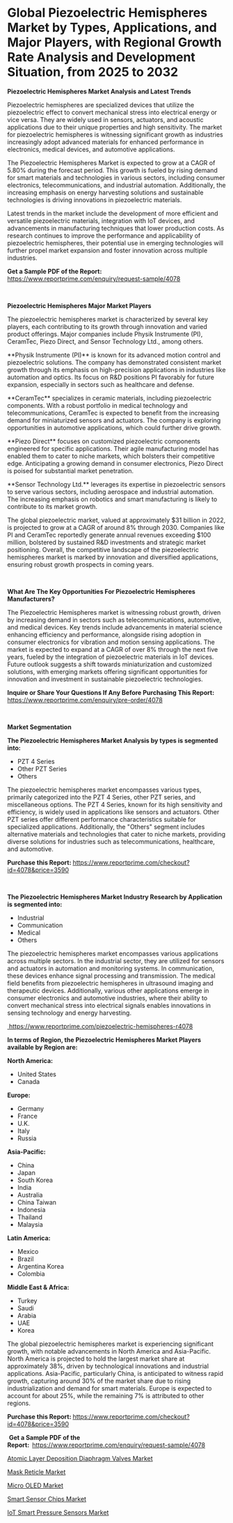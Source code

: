 <p><h1>Global Piezoelectric Hemispheres Market by Types, Applications, and Major Players, with Regional Growth Rate Analysis and Development Situation, from 2025 to 2032</h1></p><p><strong>Piezoelectric Hemispheres Market Analysis and Latest Trends</strong></p>
<p><p>Piezoelectric hemispheres are specialized devices that utilize the piezoelectric effect to convert mechanical stress into electrical energy or vice versa. They are widely used in sensors, actuators, and acoustic applications due to their unique properties and high sensitivity. The market for piezoelectric hemispheres is witnessing significant growth as industries increasingly adopt advanced materials for enhanced performance in electronics, medical devices, and automotive applications.</p><p>The Piezoelectric Hemispheres Market is expected to grow at a CAGR of 5.80% during the forecast period. This growth is fueled by rising demand for smart materials and technologies in various sectors, including consumer electronics, telecommunications, and industrial automation. Additionally, the increasing emphasis on energy harvesting solutions and sustainable technologies is driving innovations in piezoelectric materials.</p><p>Latest trends in the market include the development of more efficient and versatile piezoelectric materials, integration with IoT devices, and advancements in manufacturing techniques that lower production costs. As research continues to improve the performance and applicability of piezoelectric hemispheres, their potential use in emerging technologies will further propel market expansion and foster innovation across multiple industries.</p></p>
<p><strong>Get a Sample PDF of the Report:&nbsp;</strong> <a href="https://www.reportprime.com/enquiry/request-sample/4078?utm_campaign=96&utm_medium=2&utm_source=Github&utm_content=ia&utm_term=18032025&utm_id=piezoelectric-hemispheres">https://www.reportprime.com/enquiry/request-sample/4078</a></p>
<p>&nbsp;</p>
<p><strong>Piezoelectric Hemispheres Major Market Players</strong></p>
<p><p>The piezoelectric hemispheres market is characterized by several key players, each contributing to its growth through innovation and varied product offerings. Major companies include Physik Instrumente (PI), CeramTec, Piezo Direct, and Sensor Technology Ltd., among others.</p><p>**Physik Instrumente (PI)** is known for its advanced motion control and piezoelectric solutions. The company has demonstrated consistent market growth through its emphasis on high-precision applications in industries like automation and optics. Its focus on R&D positions PI favorably for future expansion, especially in sectors such as healthcare and defense.</p><p>**CeramTec** specializes in ceramic materials, including piezoelectric components. With a robust portfolio in medical technology and telecommunications, CeramTec is expected to benefit from the increasing demand for miniaturized sensors and actuators. The company is exploring opportunities in automotive applications, which could further drive growth.</p><p>**Piezo Direct** focuses on customized piezoelectric components engineered for specific applications. Their agile manufacturing model has enabled them to cater to niche markets, which bolsters their competitive edge. Anticipating a growing demand in consumer electronics, Piezo Direct is poised for substantial market penetration.</p><p>**Sensor Technology Ltd.** leverages its expertise in piezoelectric sensors to serve various sectors, including aerospace and industrial automation. The increasing emphasis on robotics and smart manufacturing is likely to contribute to its market growth.</p><p>The global piezoelectric market, valued at approximately $31 billion in 2022, is projected to grow at a CAGR of around 8% through 2030. Companies like PI and CeramTec reportedly generate annual revenues exceeding $100 million, bolstered by sustained R&D investments and strategic market positioning. Overall, the competitive landscape of the piezoelectric hemispheres market is marked by innovation and diversified applications, ensuring robust growth prospects in coming years.</p></p>
<p>&nbsp;</p>
<p><strong>What Are The Key Opportunities For Piezoelectric Hemispheres Manufacturers?</strong></p>
<p><p>The Piezoelectric Hemispheres market is witnessing robust growth, driven by increasing demand in sectors such as telecommunications, automotive, and medical devices. Key trends include advancements in material science enhancing efficiency and performance, alongside rising adoption in consumer electronics for vibration and motion sensing applications. The market is expected to expand at a CAGR of over 8% through the next five years, fueled by the integration of piezoelectric materials in IoT devices. Future outlook suggests a shift towards miniaturization and customized solutions, with emerging markets offering significant opportunities for innovation and investment in sustainable piezoelectric technologies.</p></p>
<p><strong>Inquire or Share Your Questions If Any Before Purchasing This Report:</strong> <a href="https://www.reportprime.com/enquiry/pre-order/4078?utm_campaign=96&utm_medium=2&utm_source=Github&utm_content=ia&utm_term=18032025&utm_id=piezoelectric-hemispheres">https://www.reportprime.com/enquiry/pre-order/4078</a></p>
<p>&nbsp;</p>
<p><strong>Market Segmentation</strong></p>
<p><strong>The Piezoelectric Hemispheres Market Analysis by types is segmented into:</strong></p>
<p><ul><li>PZT 4 Series</li><li>Other PZT Series</li><li>Others</li></ul></p>
<p><p>The piezoelectric hemispheres market encompasses various types, primarily categorized into the PZT 4 Series, other PZT series, and miscellaneous options. The PZT 4 Series, known for its high sensitivity and efficiency, is widely used in applications like sensors and actuators. Other PZT series offer different performance characteristics suitable for specialized applications. Additionally, the "Others" segment includes alternative materials and technologies that cater to niche markets, providing diverse solutions for industries such as telecommunications, healthcare, and automotive.</p></p>
<p><strong>Purchase this Report:&nbsp;</strong><a href="https://www.reportprime.com/checkout?id=4078&price=3590&utm_campaign=96&utm_medium=2&utm_source=Github&utm_content=ia&utm_term=18032025&utm_id=piezoelectric-hemispheres">https://www.reportprime.com/checkout?id=4078&price=3590</a></p>
<p>&nbsp;</p>
<p><strong>The Piezoelectric Hemispheres Market Industry Research by Application is segmented into:</strong></p>
<p><ul><li>Industrial</li><li>Communication</li><li>Medical</li><li>Others</li></ul></p>
<p><p>The piezoelectric hemispheres market encompasses various applications across multiple sectors. In the industrial sector, they are utilized for sensors and actuators in automation and monitoring systems. In communication, these devices enhance signal processing and transmission. The medical field benefits from piezoelectric hemispheres in ultrasound imaging and therapeutic devices. Additionally, various other applications emerge in consumer electronics and automotive industries, where their ability to convert mechanical stress into electrical signals enables innovations in sensing technology and energy harvesting.</p></p>
<p><a href="https://www.reportprime.com/piezoelectric-hemispheres-r4078?utm_campaign=96&utm_medium=2&utm_source=Github&utm_content=ia&utm_term=18032025&utm_id=piezoelectric-hemispheres">&nbsp;https://www.reportprime.com/piezoelectric-hemispheres-r4078</a></p>
<p><strong>In terms of Region, the Piezoelectric Hemispheres Market Players available by Region are:</strong></p>
<p>
    <p> <strong> North America: </strong>
        <ul>
            <li>United States</li>
            <li>Canada</li>
        </ul>
        </p> 
    <p> <strong> Europe: </strong>
        <ul>
            <li>Germany</li>
            <li>France</li>
            <li>U.K.</li>
            <li>Italy</li>
            <li>Russia</li>
        </ul>
        </p> 
    <p> <strong> Asia-Pacific: </strong>
        <ul>
            <li>China</li>
            <li>Japan</li>
            <li>South Korea</li>
            <li>India</li>
            <li>Australia</li>
            <li>China Taiwan</li>
            <li>Indonesia</li>
            <li>Thailand</li>
            <li>Malaysia</li>
        </ul>
        </p> 
    <p> <strong> Latin America: </strong>
        <ul>
            <li>Mexico</li>
            <li>Brazil</li>
            <li>Argentina Korea</li>
            <li>Colombia</li>
        </ul>
        </p> 
    <p> <strong> Middle East & Africa: </strong>
        <ul>
            <li>Turkey</li>
            <li>Saudi</li>
            <li>Arabia</li>
            <li>UAE</li>
            <li>Korea</li>
        </ul>
    </p>
    </p>
<p><p>The global piezoelectric hemispheres market is experiencing significant growth, with notable advancements in North America and Asia-Pacific. North America is projected to hold the largest market share at approximately 38%, driven by technological innovations and industrial applications. Asia-Pacific, particularly China, is anticipated to witness rapid growth, capturing around 30% of the market share due to rising industrialization and demand for smart materials. Europe is expected to account for about 25%, while the remaining 7% is attributed to other regions.</p></p>
<p><strong>Purchase this Report: </strong><a href="https://www.reportprime.com/checkout?id=4078&price=3590&utm_campaign=96&utm_medium=2&utm_source=Github&utm_content=ia&utm_term=18032025&utm_id=piezoelectric-hemispheres">https://www.reportprime.com/checkout?id=4078&price=3590</a></p>
<p>&nbsp;<strong>Get a Sample PDF of the Report:&nbsp;&nbsp;</strong><a href="https://www.reportprime.com/enquiry/request-sample/4078?utm_campaign=96&utm_medium=2&utm_source=Github&utm_content=ia&utm_term=18032025&utm_id=piezoelectric-hemispheres">https://www.reportprime.com/enquiry/request-sample/4078</a></p>
<p><strong></strong></p>
<p><p><a href="https://github.com/aiamekar/Market-Research-Report-List-1/blob/main/atomic-layer-deposition-diaphragm-valves-market.md?utm_campaign=96&utm_medium=2&utm_source=Github&utm_content=ia&utm_term=18032025&utm_id=piezoelectric-hemispheres">Atomic Layer Deposition Diaphragm Valves Market</a></p><p><a href="https://github.com/kalsirollija/Market-Research-Report-List-1/blob/main/mask-reticle-market.md?utm_campaign=96&utm_medium=2&utm_source=Github&utm_content=ia&utm_term=18032025&utm_id=piezoelectric-hemispheres">Mask Reticle Market</a></p><p><a href="https://github.com/belhejmawoue/Market-Research-Report-List-1/blob/main/micro-oled-market.md?utm_campaign=96&utm_medium=2&utm_source=Github&utm_content=ia&utm_term=18032025&utm_id=piezoelectric-hemispheres">Micro OLED Market</a></p><p><a href="https://github.com/vsiljgestel/Market-Research-Report-List-1/blob/main/smart-sensor-chips-market.md?utm_campaign=96&utm_medium=2&utm_source=Github&utm_content=ia&utm_term=18032025&utm_id=piezoelectric-hemispheres">Smart Sensor Chips Market</a></p><p><a href="https://github.com/boudykodumi/Market-Research-Report-List-1/blob/main/iot-smart-pressure-sensors-market.md?utm_campaign=96&utm_medium=2&utm_source=Github&utm_content=ia&utm_term=18032025&utm_id=piezoelectric-hemispheres">IoT Smart Pressure Sensors Market</a></p></p>